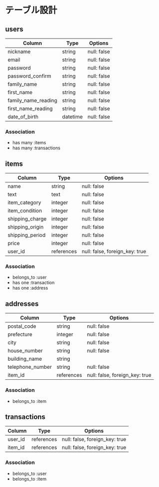 # テーブル設計

## users

| Column              | Type    | Options     |
| ------------------- | ------- | ----------- |
| nickname            | string  | null: false |
| email               | string  | null: false |
| password            | string  | null: false |
| password_confirm    | string  | null: false |
| family_name         | string  | null: false |
| first_name          | string  | null: false |
| family_name_reading | string  | null: false |
| first_name_reading  | string  | null: false |
| date_of_birth       | datetime | null: false |

### Association

- has many :items
- has many :transactions


## items

| Column          | Type       | Options                        |
| --------------- | ---------- | ------------------------------ |
| name            | string     | null: false                    |
| text            | text       | null: false                    |
| item_category   | integer    | null: false                    |
| item_condition  | integer    | null: false                    |
| shipping_charge | integer    | null: false                    |
| shipping_origin | integer    | null: false                    |
| shipping_period | integer    | null: false                    |
| price           | integer    | null: false                    |
| user_id         | references | null: false, foreign_key: true |

### Association

- belongs_to :user
- has one :transaction
- has one :address


## addresses

| Column              | Type       | Options                        |
| ------------------- | ---------- | ------------------------------ |
| postal_code         | string     | null: false                    |
| prefecture          | integer    | null: false                    |
| city                | string     | null: false                    |
| house_number        | string     | null: false                    |
| building_name       | string     |                                |
| telephone_number    | string     | null: false                    |
| item_id             | references | null: false, foreign_key: true |

### Association

- belongs_to :item


## transactions

| Column  | Type       | Options                        |
| ------- | ---------- | ------------------------------ |
| user_id | references | null: false, foreign_key: true |
| item_id | references | null: false, foreign_key: true |


### Association

- belongs_to :user
- belongs_to :item